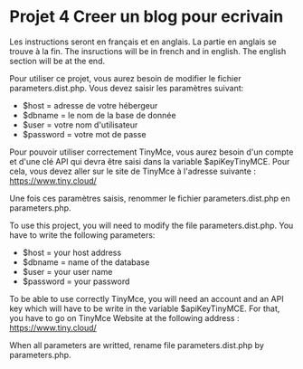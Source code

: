 # Projet 4 Creer un blog pour ecrivain
Les instructions seront en français et en anglais. La partie en anglais se trouve à la fin.
The insructions will be in french and in english. The english section will be at the end.

Pour utiliser ce projet, vous aurez besoin de modifier le fichier parameters.dist.php.
Vous devez saisir les paramètres suivant:
- $host = adresse de votre hébergeur
- $dbname = le nom de la base de donnée
- $user = votre nom d'utilisateur
- $password = votre mot de passe

Pour pouvoir utiliser correctement TinyMce, vous aurez besoin d'un compte et d'une clé API qui devra être saisi dans la variable $apiKeyTinyMCE. Pour cela, vous devez aller sur le site de TinyMce à l'adresse suivante : https://www.tiny.cloud/

Une fois ces paramètres saisis, renommer le fichier parameters.dist.php en parameters.php.

To use this project, you will need to modify the file parameters.dist.php.
You have to write the following parameters:
- $host = your host address
- $dbname = name of the database
- $user = your user name
- $password = your password

To be able to use correctly TinyMce, you will need an account and an API key which will have to be write in the variable $apiKeyTinyMCE.
For that, you have to go on TinyMce Website at the following address : https://www.tiny.cloud/ 

When all parameters are writted, rename file parameters.dist.php by parameters.php.

